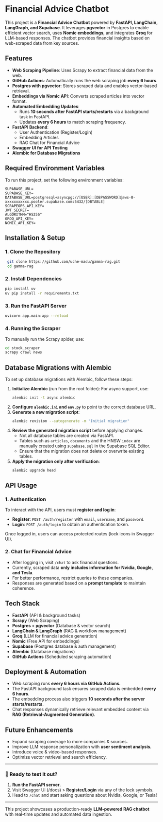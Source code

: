 # Financial Advice Chatbot

This project is a **Financial Advice Chatbot** powered by **FastAPI, LangChain, LangGraph, and Supabase**. It leverages **pgvector** in Postgres to enable efficient vector search, uses **Nomic embeddings**, and integrates **Groq** for LLM-based responses. The chatbot provides financial insights based on web-scraped data from key sources.

## Features

- **Web Scraping Pipeline**: Uses Scrapy to extract financial data from the web.
- **GitHub Actions**: Automatically runs the web scraping job **every 6 hours**.
- **Postgres with pgvector**: Stores scraped data and enables vector-based retrieval.
- **Embeddings via Nomic API**: Converts scraped articles into vector format.
- **Automated Embedding Updates**:
  - Runs **10 seconds after FastAPI starts/restarts** via a background task in FastAPI.
  - Updates **every 6 hours** to match scraping frequency.
- **FastAPI Backend**:
  - User Authentication (Register/Login)
  - Embedding Articles
  - RAG Chat for Financial Advice
- **Swagger UI for API Testing**
- **Alembic for Database Migrations**

## Required Environment Variables

To run this project, set the following environment variables:

```env
SUPABASE_URL=
SUPABASE_KEY=
DATABASE_URL=postgresql+asyncpg://[USER]:[DBPASSWORD]@aws-0-xxxxxxxxxxx.pooler.supabase.com:5432/[DBTABLE]
SCRAPEOPS_API_KEY=
JWT_SECRET=
ALGORITHM="HS256"
GROQ_API_KEY=
NOMIC_API_KEY=
```
## Installation & Setup

### 1. Clone the Repository
```sh
 git clone https://github.com/uche-madu/gamma-rag.git
 cd gamma-rag
```

### 2. Install Dependencies
```sh
pip install uv
uv pip install -r requirements.txt
```

### 3. Run the FastAPI Server
```sh
uvicorn app.main:app --reload
```

### 4. Running the Scraper
To manually run the Scrapy spider, use:
```sh
cd stock_scraper
scrapy crawl news
```

## Database Migrations with Alembic

To set up database migrations with Alembic, follow these steps:

1. **Initialize Alembic** (run from the root folder):
   For async support, use:
   ```sh
   alembic init -t async alembic
   ```
2. **Configure `alembic.ini` and `env.py`** to point to the correct database URL.
3. **Generate a new migration script**:
   ```sh
   alembic revision --autogenerate -m "Initial migration"
   ```
4. **Review the generated migration script** before applying changes.
   - Not all database tables are created via FastAPI.
   - Tables such as `articles`, `documents` and the HNSW `index` are manually created using `supabase.sql` in the Supabase SQL Editor.
   - Ensure that the migration does not delete or overwrite existing tables.
5. **Apply the migration only after verification**:
   ```sh
   alembic upgrade head
   ```

## API Usage

### 1. Authentication

To interact with the API, users must **register and log in**:

- **Register**: `POST /auth/register` with `email`, `username`, and `password`.
- **Login**: `POST /auth/login` to obtain an authentication token.

Once logged in, users can access protected routes (lock icons in Swagger UI).

### 2. Chat for Financial Advice

- After logging in, visit `/chat` to ask financial questions.
- Currently, scraped data **only includes information for Nvidia, Google, and Tesla**.
- For better performance, restrict queries to these companies.
- Responses are generated based on a **prompt template** to maintain coherence.

## Tech Stack

- **FastAPI** (API & background tasks)
- **Scrapy** (Web Scraping)
- **Postgres + pgvector** (Database & vector search)
- **LangChain & LangGraph** (RAG & workflow management)
- **Groq** (LLM for financial advice generation)
- **Nomic** (Free API for embeddings)
- **Supabase** (Postgres database & auth management)
- **Alembic** (Database migrations)
- **GitHub Actions** (Scheduled scraping automation)

## Deployment & Automation

- Web scraping runs **every 6 hours via GitHub Actions**.
- The FastAPI background task ensures scraped data is embedded **every 6 hours**.
- The embedding process also triggers **10 seconds after the server starts/restarts**.
- Chat responses dynamically retrieve relevant embedded content via **RAG (Retrieval-Augmented Generation)**.

## Future Enhancements

- Expand scraping coverage to more companies & sources.
- Improve LLM response personalization with **user sentiment analysis**.
- Introduce voice & video-based responses.
- Optimize vector retrieval and search efficiency.

---

### 🚀 **Ready to test it out?**

1. **Run the FastAPI server**.
2. Visit Swagger UI (/docs) > **Register/Login** via any of the lock symbols.
3. Head to `/chat` and start asking questions about Nvidia, Google, or Tesla!

---

This project showcases a production-ready **LLM-powered RAG chatbot** with real-time updates and automated data ingestion.
